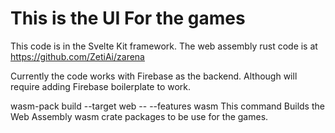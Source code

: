 # This is the UI For the games 

This code is in the Svelte Kit framework. 
The web assembly rust code is at https://github.com/ZetiAi/zarena 

Currently the code works with Firebase as the backend. Although will require adding Firebase boilerplate to work. 

wasm-pack build --target web -- --features wasm This command Builds the Web Assembly wasm crate packages to be use for the games.
